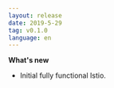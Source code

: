```yaml
---
layout: release
date: 2019-5-29
tag: v0.1.0
language: en
---
```


**What's new**

- Initial fully functional Istio.

